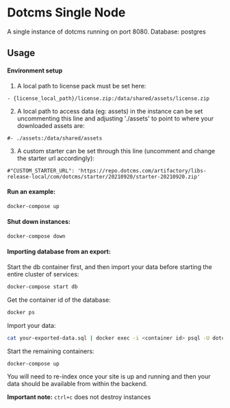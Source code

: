 # Dotcms Single Node

A single instance of dotcms running on port 8080. Database: postgres

## Usage

#### Environment setup


1) A local path to license pack must be set here:

```
- {license_local_path}/license.zip:/data/shared/assets/license.zip
```

2) A local path to access data (eg: assets) in the instance can be set uncommenting this line and adjusting './assets' to point to where your downloaded assets are:

```
#- ./assets:/data/shared/assets
```

3) A custom starter can be set through this line (uncomment and change the starter url accordingly): 

```
#"CUSTOM_STARTER_URL": 'https://repo.dotcms.com/artifactory/libs-release-local/com/dotcms/starter/20210920/starter-20210920.zip'
```

#### Run an example:

```bash
docker-compose up
```

#### Shut down instances:

```bash
docker-compose down
```

#### Importing database from an export:

Start the db container first, and then import your data before starting the entire cluster of services:

```bash
docker-compose start db
```

Get the container id of the database:

```bash
docker ps
```

Import your data:

```bash
cat your-exported-data.sql | docker exec -i <container id> psql -U dotcmsdbuser dotcms
```

Start the remaining containers:

```bash
docker-compose up
```

You will need to re-index once your site is up and running and then your data should be available from within the backend.

**Important note:** `ctrl+c` does not destroy instances
